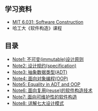 ## 学习资料

- [MIT 6.031: Software Construction](https://link.zhihu.com/?target=https%3A//web.mit.edu/6.031/www/sp22/)
- 哈工大《软件构造》课程

## 目录

* [Note1: 不可变(immutable)设计原则](/Software-Construction/1-不可变(immutable)设计原则)
* [Note2: 设计规约(specification)](/Software-Construction/2-设计规约(specification))
* [Note3: 抽象数据类型(ADT)](/Software-Construction/3-抽象数据类型(ADT))
* [Note4: 面向对象编程(OOP)](/Software-Construction/4-面向对象编程(OOP))
* [Note5: Equality in ADT and OOP](/Software-Construction/5-Equality-in-ADT-and-OOP)
* [Note6: 面向复用(reuse)的软件构造技术](/Software-Construction/6-面向复用(reuse)的软件构造技术)
* [Note7: 面向可维护性的软件构造](/Software-Construction/7-面向可维护性的软件构造技术)
* [Note8: 详解七大设计模式](/Software-Construction/8-详解七大设计模式)
